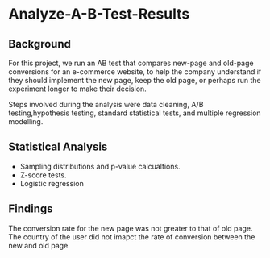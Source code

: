 # Analyze-A-B-Test-Results

## Background

For this project, we run an AB test that compares new-page and old-page conversions for an e-commerce website, to help the company understand if they should implement the new page, keep the old page, or perhaps run the experiment longer to make their decision. 

Steps involved during the analysis were data cleaning, A/B testing,hypothesis testing, standard statistical tests, and multiple regression modelling.

## Statistical Analysis

  *  Sampling distributions and p-value calcualtions.
  *  Z-score tests.
  *  Logistic regression
 

## Findings
The conversion rate for the new page was not greater to that of old page.
The country of the user did not imapct the rate of conversion between the new and old page.
